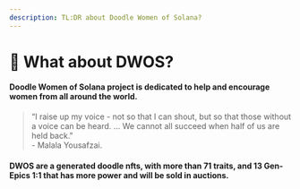 ```yaml
---
description: TL:DR about Doodle Women of Solana?
---
```


# 👑 What about DWOS?

#### Doodle Women of Solana project is dedicated to help and encourage women from all around the world.

> “I raise up my voice - not so that I can shout, but so that those without a voice can be heard. … We cannot all succeed when half of us are held back."\
> \- Malala Yousafzai.

#### DWOS are a generated doodle nfts, with more than 71 traits, and 13 Gen-Epics 1:1 that has more power and will be sold in auctions.
